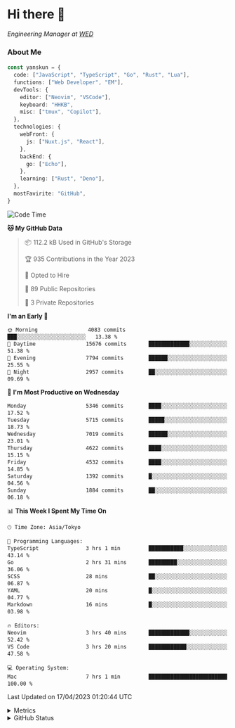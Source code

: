 # Hi there&nbsp;:wave:

<!-- ![Alt text](https://spotify-recently-played-readme.vercel.app/api?user=31kynbuubkiu3r4qh4hjuaglhfay) -->

_Engineering Manager at [WED](https://github.com/wedinc)_

### About Me

```ts
const yanskun = {
  code: ["JavaScript", "TypeScript", "Go", "Rust", "Lua"],
  functions: ["Web Developer", "EM"],
  devTools: {
    editor: ["Neovim", "VSCode"],
    keyboard: "HHKB",
    misc: ["tmux", "Copilot"],
  },
  technologies: {
    webFront: {
      js: ["Nuxt.js", "React"],
    },
    backEnd: {
      go: ["Echo"],
    },
    learning: ["Rust", "Deno"],
  },
  mostFavirite: "GitHub",
}
```

<!--START_SECTION:waka-->
![Code Time](http://img.shields.io/badge/Code%20Time-263%20hrs%2019%20mins-blue)

**🐱 My GitHub Data** 

> 📦 112.2 kB Used in GitHub's Storage 
 > 
> 🏆 935 Contributions in the Year 2023
 > 
> 💼 Opted to Hire
 > 
> 📜 89 Public Repositories 
 > 
> 🔑 3 Private Repositories 
 > 
**I'm an Early 🐤** 

```text
🌞 Morning                4083 commits        ███░░░░░░░░░░░░░░░░░░░░░░   13.38 % 
🌆 Daytime                15676 commits       █████████████░░░░░░░░░░░░   51.38 % 
🌃 Evening                7794 commits        ██████░░░░░░░░░░░░░░░░░░░   25.55 % 
🌙 Night                  2957 commits        ██░░░░░░░░░░░░░░░░░░░░░░░   09.69 % 
```
📅 **I'm Most Productive on Wednesday** 

```text
Monday                   5346 commits        ████░░░░░░░░░░░░░░░░░░░░░   17.52 % 
Tuesday                  5715 commits        █████░░░░░░░░░░░░░░░░░░░░   18.73 % 
Wednesday                7019 commits        ██████░░░░░░░░░░░░░░░░░░░   23.01 % 
Thursday                 4622 commits        ████░░░░░░░░░░░░░░░░░░░░░   15.15 % 
Friday                   4532 commits        ████░░░░░░░░░░░░░░░░░░░░░   14.85 % 
Saturday                 1392 commits        █░░░░░░░░░░░░░░░░░░░░░░░░   04.56 % 
Sunday                   1884 commits        ██░░░░░░░░░░░░░░░░░░░░░░░   06.18 % 
```


📊 **This Week I Spent My Time On** 

```text
🕑︎ Time Zone: Asia/Tokyo

💬 Programming Languages: 
TypeScript               3 hrs 1 min         ███████████░░░░░░░░░░░░░░   43.14 % 
Go                       2 hrs 31 mins       █████████░░░░░░░░░░░░░░░░   36.06 % 
SCSS                     28 mins             ██░░░░░░░░░░░░░░░░░░░░░░░   06.87 % 
YAML                     20 mins             █░░░░░░░░░░░░░░░░░░░░░░░░   04.77 % 
Markdown                 16 mins             █░░░░░░░░░░░░░░░░░░░░░░░░   03.98 % 

🔥 Editors: 
Neovim                   3 hrs 40 mins       █████████████░░░░░░░░░░░░   52.42 % 
VS Code                  3 hrs 20 mins       ████████████░░░░░░░░░░░░░   47.58 % 

💻 Operating System: 
Mac                      7 hrs 1 min         █████████████████████████   100.00 % 
```


 Last Updated on 17/04/2023 01:20:44 UTC
<!--END_SECTION:waka-->

<details>
  <summary>Metrics</summary>
  <img src="https://github.com/yanskun/yanskun/blob/main/github-metrics.svg" alt="Metrics">
</details>

<details>
  <summary>GitHub Status</summary>
  <picture>
    <source media="(prefers-color-scheme: dark)" srcset="https://raw.githubusercontent.com/yanskun/yanskun/master/profile-summary-card-output/nord_dark/0-profile-details.svg">
   <img src="https://raw.githubusercontent.com/yanskun/yanskun/master/profile-summary-card-output/default/0-profile-details.svg">
  </picture>
  <br>
  <picture>
    <source media="(prefers-color-scheme: dark)" srcset="https://raw.githubusercontent.com/yanskun/yanskun/master/profile-summary-card-output/nord_dark/1-repos-per-language.svg">
   <img src="https://raw.githubusercontent.com/yanskun/yanskun/master/profile-summary-card-output/default/1-repos-per-language.svg">
  </picture>
  <picture>
    <source media="(prefers-color-scheme: dark)" srcset="https://raw.githubusercontent.com/yanskun/yanskun/master/profile-summary-card-output/nord_dark/2-most-commit-language.svg">
   <img src="https://raw.githubusercontent.com/yanskun/yanskun/master/profile-summary-card-output/default/2-most-commit-language.svg">
  </picture>
  <br>
  <picture>
    <source media="(prefers-color-scheme: dark)" srcset="https://raw.githubusercontent.com/yanskun/yanskun/master/profile-summary-card-output/nord_dark/3-stats.svg">
   <img src="https://raw.githubusercontent.com/yanskun/yanskun/master/profile-summary-card-output/default/3-stats.svg">
  </picture>
  <picture>
    <source media="(prefers-color-scheme: dark)" srcset="https://raw.githubusercontent.com/yanskun/yanskun/master/profile-summary-card-output/nord_dark/4-productive-time.svg">
   <img src="https://raw.githubusercontent.com/yanskun/yanskun/master/profile-summary-card-output/default/4-productive-time.svg">
  </picture>
</details>
